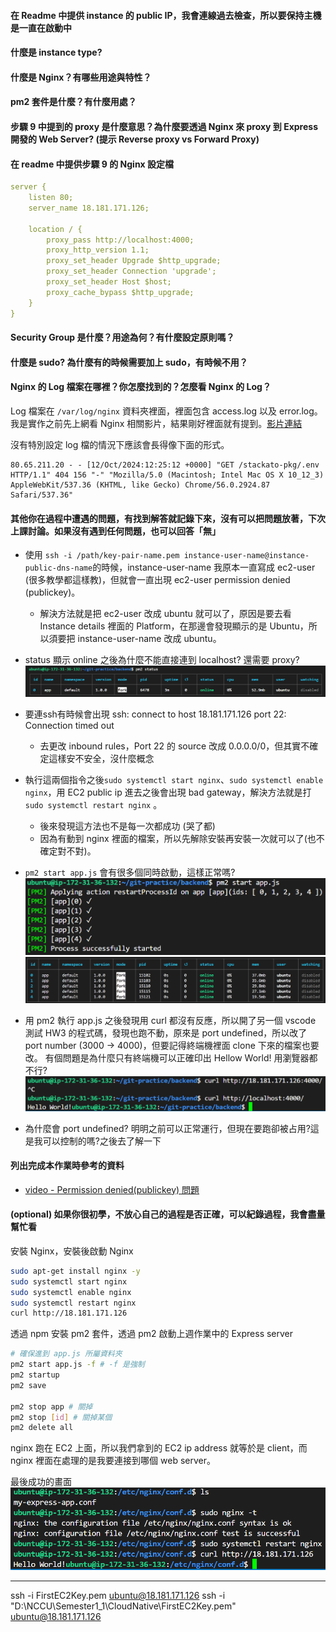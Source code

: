#### 在 Readme 中提供 instance 的 public IP，我會連線過去檢查，所以要保持主機是一直在啟動中
#### 什麼是 instance type?
#### 什麼是 Nginx？有哪些用途與特性？
#### pm2 套件是什麼？有什麼用處？
#### 步驟 9 中提到的 proxy 是什麼意思？為什麼要透過 Nginx 來 proxy 到 Express 開發的 Web Server? (提示 Reverse proxy vs Forward Proxy)
#### 在 readme 中提供步驟 9 的 Nginx 設定檔

```yaml
server {
    listen 80;
    server_name 18.181.171.126;

    location / {
        proxy_pass http://localhost:4000;
        proxy_http_version 1.1;
        proxy_set_header Upgrade $http_upgrade;
        proxy_set_header Connection 'upgrade';
        proxy_set_header Host $host;
        proxy_cache_bypass $http_upgrade;
    }
}
```

#### Security Group 是什麼？用途為何？有什麼設定原則嗎？
#### 什麼是 sudo? 為什麼有的時候需要加上 sudo，有時候不用？
#### Nginx 的 Log 檔案在哪裡？你怎麼找到的？怎麼看 Nginx 的 Log？

Log 檔案在 ```/var/log/nginx``` 資料夾裡面，裡面包含 access.log 以及 error.log。
我是實作之前先上網看 Nginx 相關影片，結果剛好裡面就有提到。[影片連結](https://www.youtube.com/watch?v=lZVAI3PqgHc)

沒有特別設定 log 檔的情況下應該會長得像下面的形式。
```
80.65.211.20 - - [12/Oct/2024:12:25:12 +0000] "GET /stackato-pkg/.env HTTP/1.1" 404 156 "-" "Mozilla/5.0 (Macintosh; Intel Mac OS X 10_12_3) AppleWebKit/537.36 (KHTML, like Gecko) Chrome/56.0.2924.87 Safari/537.36"
```

#### 其他你在過程中遭遇的問題，有找到解答就記錄下來，沒有可以把問題放著，下次上課討論。如果沒有遇到任何問題，也可以回答「無」
- 使用 ```ssh -i /path/key-pair-name.pem instance-user-name@instance-public-dns-name```的時候，instance-user-name 我原本一直寫成 ec2-user (很多教學都這樣教)，但就會一直出現 ec2-user permission denied (publickey)。
  - 解決方法就是把 ec2-user 改成 ubuntu 就可以了，原因是要去看 Instance details 裡面的 Platform，在那邊會發現顯示的是 Ubuntu，所以須要把 instance-user-name 改成 ubuntu。
- status 顯示 online 之後為什麼不能直接連到 localhost? 還需要 proxy?
  ![alt text](image.png)
- 要連ssh有時候會出現 ssh: connect to host 18.181.171.126 port 22: Connection timed out
  - 去更改 inbound rules，Port 22 的 source 改成 0.0.0.0/0，但其實不確定這樣安不安全，沒什麼概念
- 執行這兩個指令之後```sudo systemctl start nginx```、```sudo systemctl enable nginx```，用 EC2 public ip 進去之後會出現 bad gateway，解決方法就是打```sudo systemctl restart nginx``` 。
  - 後來發現這方法也不是每一次都成功 (哭了都)
  - 因為有動到 nginx 裡面的檔案，所以先解除安裝再安裝一次就可以了(也不確定對不對)。 
- ```pm2 start app.js``` 會有很多個同時啟動，這樣正常嗎?
![alt text](image-1.png)
![alt text](image-2.png)

- 用 pm2 執行 app.js 之後發現用 curl 都沒有反應，所以開了另一個 vscode 測試 HW3 的程式碼，發現也跑不動，原來是 port undefined，所以改了 port number (3000 -> 4000)，但要記得終端機裡面 clone 下來的檔案也要改。
有個問題是為什麼只有終端機可以正確印出 Hellow World! 用瀏覽器都不行?
![alt text](image-3.png)

- 為什麼會 port undefined? 明明之前可以正常運行，但現在要跑卻被占用?這是我可以控制的嗎?之後去了解一下

#### 列出完成本作業時參考的資料
- [video - Permission denied(publickey) 問題](https://www.youtube.com/watch?v=Z-eTvYwWhuc)

#### (optional) 如果你很初學，不放心自己的過程是否正確，可以紀錄過程，我會盡量幫忙看

安裝 Nginx，安裝後啟動 Nginx
```bash
sudo apt-get install nginx -y
sudo systemctl start nginx
sudo systemctl enable nginx
sudo systemctl restart nginx
curl http://18.181.171.126
```

透過 npm 安裝 pm2 套件，透過 pm2 啟動上週作業中的 Express server
```bash
# 確保進到 app.js 所屬資料夾
pm2 start app.js -f # -f 是強制
pm2 startup
pm2 save

pm2 stop app # 關掉
pm2 stop [id] # 關掉某個
pm2 delete all
```

nginx 跑在 EC2 上面，所以我們拿到的 EC2 ip address 就等於是 client，而 nginx 裡面在處理的是我要連接到哪個 web server。

最後成功的畫面
![alt text](image-4.png)

------

ssh -i FirstEC2Key.pem ubuntu@18.181.171.126
ssh -i "D:\NCCU\Semester1_1\CloudNative\FirstEC2Key.pem" ubuntu@18.181.171.126